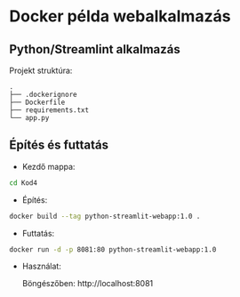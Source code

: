 # Docker példa webalkalmazás



## Python/Streamlint alkalmazás

Projekt struktúra:

```
.
├── .dockerignore
├── Dockerfile
├── requirements.txt
└── app.py
```


## Építés és futtatás

- Kezdő mappa:

```bash
cd Kod4
```

- Építés:

```bash
docker build --tag python-streamlit-webapp:1.0 .
```

- Futtatás:

```bash
docker run -d -p 8081:80 python-streamlit-webapp:1.0
```

- Használat:

  Böngészőben: http://localhost:8081

